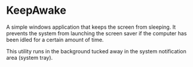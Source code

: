 # KeepAwake

A simple windows application that keeps the screen from sleeping. It prevents the system from launching the screen saver if the
computer has been idled for a certain amount of time.

This utility runs in the background tucked away in the system notification area (system tray).
